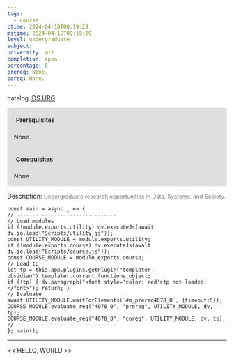 ```yaml
---
tags:
  - course
ctime: 2024-04-18T00:19:29
mstime: 2024-04-18T00:19:29
level: undergraduate
subject: 
university: mit
completion: open
percentage: 0
prereq: None.
coreq: None.
---
```


catalog [IDS.URG](http://student.mit.edu/catalog/mIDSa.html#IDS.URG)

<span style="display: block; padding: 15px; background-color: rgb(100, 100, 100, 0.2);"><font id="m_prereq4078_0" style="display: block; font-family: Arial, sans-serif; font-weight: bold; padding: 5px">Prerequisites</font><br><span id="prereq4078_0">None.</span></span>
<span style="display: block; padding: 15px; background-color: rgb(100, 100, 100, 0.2);"><font id="m_coreq4078_0" style="display: block; font-family: Arial, sans-serif; font-weight: bold; padding: 5px">Corequisites</font><br><span id="coreq4078_0">None.</span></span>

<font style="">Description:</font>
<font style="color: grey; font-size: 0.8rem;">Undergraduate research opportunities in Data, Systems, and Society.</font>

```dataviewjs
const main = async _ => {
// --------------------------------
// Load modules
if (!module.exports.utility) dv.executeJs(await dv.io.load("Scripts/utility.js"));
const UTILITY_MODULE = module.exports.utility;
if (!module.exports.course) dv.executeJs(await dv.io.load("Scripts/course.js"));
const COURSE_MODULE = module.exports.course;
// Load tp
let tp = this.app.plugins.getPlugin("templater-obsidian").templater.current_functions_object;
if (!tp) { dv.paragraph("<font style='color: red'>tp not loaded!</font>"); return; }
// Evaluate
await UTILITY_MODULE.waitForElements(`#m_prereq4078_0`, {timeout:5});
COURSE_MODULE.evaluate_req("4078_0", "prereq", UTILITY_MODULE, dv, tp);
COURSE_MODULE.evaluate_req("4078_0", "coreq", UTILITY_MODULE, dv, tp);
// --------------------------------
}; main();
```

---

<< HELLO, WORLD >>

